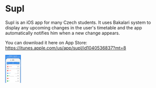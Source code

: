 # Supl

Supl is an iOS app for many Czech students. It uses Bakalari system to display any upcoming changes in the user's timetable 
and the app automatically notifies him when a new change appears.

You can download it here on App Store: https://itunes.apple.com/us/app/supl/id1040536837?mt=8

<a href="url"><img src="https://github.com/fortmarek/Supl/blob/master/fastlane/screenshots/en-US/Change750x1334.png" margin-left="45%" width="10%" ></a>
